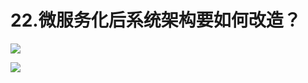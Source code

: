 # 22.微服务化后系统架构要如何改造？

![](http://cdn.jayh.club/blog/20210702/Xdu5k3qYWS7T.png?imageslim)

![](http://cdn.jayh.club/blog/20210702/wcA29eWHzEdG.png?imageslim)
